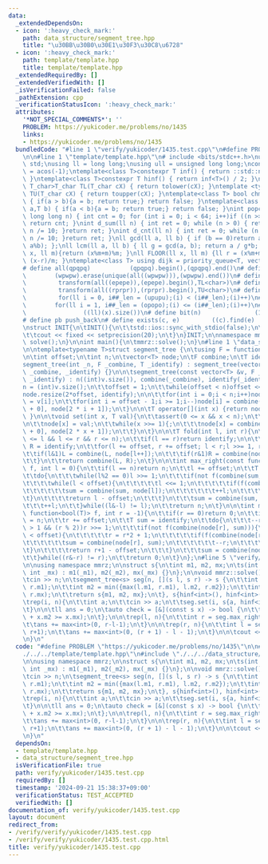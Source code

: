 ```yaml
---
data:
  _extendedDependsOn:
  - icon: ':heavy_check_mark:'
    path: data_structure/segment_tree.hpp
    title: "\u30BB\u30B0\u30E1\u30F3\u30C8\u6728"
  - icon: ':heavy_check_mark:'
    path: template/template.hpp
    title: template/template.hpp
  _extendedRequiredBy: []
  _extendedVerifiedWith: []
  _isVerificationFailed: false
  _pathExtension: cpp
  _verificationStatusIcon: ':heavy_check_mark:'
  attributes:
    '*NOT_SPECIAL_COMMENTS*': ''
    PROBLEM: https://yukicoder.me/problems/no/1435
    links:
    - https://yukicoder.me/problems/no/1435
  bundledCode: "#line 1 \"verify/yukicoder/1435.test.cpp\"\n#define PROBLEM \"https://yukicoder.me/problems/no/1435\"\
    \n\n#line 1 \"template/template.hpp\"\n# include <bits/stdc++.h>\nusing namespace\
    \ std;\nusing ll = long long;\nusing ull = unsigned long long;\nconst double pi\
    \ = acos(-1);\ntemplate<class T>constexpr T inf() { return ::std::numeric_limits<T>::max();\
    \ }\ntemplate<class T>constexpr T hinf() { return inf<T>() / 2; }\ntemplate <typename\
    \ T_char>T_char TL(T_char cX) { return tolower(cX); }\ntemplate <typename T_char>T_char\
    \ TU(T_char cX) { return toupper(cX); }\ntemplate<class T> bool chmin(T& a,T b)\
    \ { if(a > b){a = b; return true;} return false; }\ntemplate<class T> bool chmax(T&\
    \ a,T b) { if(a < b){a = b; return true;} return false; }\nint popcnt(unsigned\
    \ long long n) { int cnt = 0; for (int i = 0; i < 64; i++)if ((n >> i) & 1)cnt++;\
    \ return cnt; }\nint d_sum(ll n) { int ret = 0; while (n > 0) { ret += n % 10;\
    \ n /= 10; }return ret; }\nint d_cnt(ll n) { int ret = 0; while (n > 0) { ret++;\
    \ n /= 10; }return ret; }\nll gcd(ll a, ll b) { if (b == 0)return a; return gcd(b,\
    \ a%b); };\nll lcm(ll a, ll b) { ll g = gcd(a, b); return a / g*b; };\nll MOD(ll\
    \ x, ll m){return (x%m+m)%m; }\nll FLOOR(ll x, ll m) {ll r = (x%m+m)%m; return\
    \ (x-r)/m; }\ntemplate<class T> using dijk = priority_queue<T, vector<T>, greater<T>>;\n\
    # define all(qpqpq)           (qpqpq).begin(),(qpqpq).end()\n# define UNIQUE(wpwpw)\
    \        (wpwpw).erase(unique(all((wpwpw))),(wpwpw).end())\n# define LOWER(epepe)\
    \         transform(all((epepe)),(epepe).begin(),TL<char>)\n# define UPPER(rprpr)\
    \         transform(all((rprpr)),(rprpr).begin(),TU<char>)\n# define rep(i,upupu)\
    \         for(ll i = 0, i##_len = (upupu);(i) < (i##_len);(i)++)\n# define reps(i,opopo)\
    \        for(ll i = 1, i##_len = (opopo);(i) <= (i##_len);(i)++)\n# define len(x)\
    \                ((ll)(x).size())\n# define bit(n)               (1LL << (n))\n\
    # define pb push_back\n# define exists(c, e)         ((c).find(e) != (c).end())\n\
    \nstruct INIT{\n\tINIT(){\n\t\tstd::ios::sync_with_stdio(false);\n\t\tstd::cin.tie(0);\n\
    \t\tcout << fixed << setprecision(20);\n\t}\n}INIT;\n\nnamespace mmrz {\n\tvoid\
    \ solve();\n}\n\nint main(){\n\tmmrz::solve();\n}\n#line 1 \"data_structure/segment_tree.hpp\"\
    \n\ntemplate<typename T>struct segment_tree {\n\tusing F = function<T(T, T)>;\n\
    \n\tint offset;\n\tint n;\n\tvector<T> node;\n\tF combine;\n\tT identify;\n\n\t\
    segment_tree(int _n, F _combine, T _identify) : segment_tree(vector<T>(_n, _identify),\
    \ _combine, _identify) {}\n\n\tsegment_tree(const vector<T> &v, F _combine, T\
    \ _identify) : n((int)v.size()), combine(_combine), identify(_identify) {\n\t\t\
    n = (int)v.size();\n\t\toffset = 1;\n\t\twhile(offset < n)offset <<= 1;\n\n\t\t\
    node.resize(2*offset, identify);\n\n\t\tfor(int i = 0;i < n;i++)node[i + offset]\
    \ = v[i];\n\t\tfor(int i = offset - 1;i >= 1;i--)node[i] = combine(node[2 * i\
    \ + 0], node[2 * i + 1]);\n\t}\n\n\tT operator[](int x) {return node[x + offset];\
    \ }\n\n\tvoid set(int x, T val){\n\t\tassert(0 <= x && x < n);\n\t\tx += offset;\n\
    \n\t\tnode[x] = val;\n\t\twhile(x >>= 1){;\n\t\t\tnode[x] = combine(node[2 * x\
    \ + 0], node[2 * x + 1]);\n\t\t}\n\t}\n\n\tT fold(int l, int r){\n\t\tassert(0\
    \ <= l && l <= r && r <= n);\n\t\tif(l == r)return identify;\n\n\t\tT L = identify,\
    \ R = identify;\n\t\tfor(l += offset, r += offset; l < r;l >>= 1, r >>= 1){\n\t\
    \t\tif(l&1)L = combine(L, node[l++]);\n\t\t\tif(r&1)R = combine(node[--r], R);\n\
    \t\t}\n\t\treturn combine(L, R);\n\t}\n\n\tint max_right(const function<bool(T)>\
    \ f, int l = 0){\n\t\tif(l == n)return n;\n\t\tl += offset;\n\t\tT sum = identify;\n\
    \t\tdo{\n\t\t\twhile(l%2 == 0)l >>= 1;\n\t\t\tif(not f(combine(sum, node[l]))){\n\
    \t\t\t\twhile(l < offset){\n\t\t\t\t\tl <<= 1;\n\t\t\t\t\tif(f(combine(sum, node[l]))){\n\
    \t\t\t\t\t\tsum = combine(sum, node[l]);\n\t\t\t\t\t\t++l;\n\t\t\t\t\t}\n\t\t\t\
    \t}\n\t\t\t\treturn l - offset;\n\t\t\t}\n\t\t\tsum = combine(sum, node[l]);\n\
    \t\t\t++l;\n\t\t}while((l&-l) != l);\n\t\treturn n;\n\t}\n\n\tint min_left(const\
    \ function<bool(T)> f, int r = -1){\n\t\tif(r == 0)return 0;\n\t\tif(r == -1)r\
    \ = n;\n\t\tr += offset;\n\t\tT sum = identify;\n\t\tdo{\n\t\t\t--r;\n\t\t\twhile(r\
    \ > 1 && (r % 2))r >>= 1;\n\t\t\tif(not f(combine(node[r], sum))){\n\t\t\t\twhile(r\
    \ < offset){\n\t\t\t\t\tr = r*2 + 1;\n\t\t\t\t\tif(f(combine(node[r], sum))){\n\
    \t\t\t\t\t\tsum = combine(node[r], sum);\n\t\t\t\t\t\t--r;\n\t\t\t\t\t}\n\t\t\t\
    \t}\n\t\t\t\treturn r+1 - offset;\n\t\t\t}\n\t\t\tsum = combine(node[r], sum);\n\
    \t\t}while((r&-r) != r);\n\t\treturn 0;\n\t}\n};\n#line 5 \"verify/yukicoder/1435.test.cpp\"\
    \n\nusing namespace mmrz;\n\nstruct s{\n\tint m1, m2, mx;\n\ts(int _m1, int _m2,\
    \ int _mx) : m1(_m1), m2(_m2), mx(_mx) {}\n};\n\nvoid mmrz::solve(){\n\tint n;\n\
    \tcin >> n;\n\tsegment_tree<s> seg(n, [](s l, s r) -> s {\n\t\tint m1 = min(l.m1,\
    \ r.m1);\n\t\tint m2 = min({max(l.m1, r.m1), l.m2, r.m2});\n\t\tint mx = max(l.mx,\
    \ r.mx);\n\t\treturn s{m1, m2, mx};\n\t}, s{hinf<int>(), hinf<int>(), -1});\n\n\
    \trep(i, n){\n\t\tint a;\n\t\tcin >> a;\n\t\tseg.set(i, s{a, hinf<int>(), a});\n\
    \t}\n\n\tll ans = 0;\n\tauto check = [&](const s x) -> bool {\n\t\treturn (x.m1\
    \ + x.m2 >= x.mx);\n\t};\n\n\trep(l, n){\n\t\tint r = seg.max_right(check, l);\n\
    \t\tans += max<int>(0, r-l-1);\n\t}\n\n\trep(r, n){\n\t\tint l = seg.max_right(check,\
    \ r+1);\n\t\tans += max<int>(0, (r + 1) - l - 1);\n\t}\n\n\tcout << ans << endl;\n\
    \n}\n"
  code: "#define PROBLEM \"https://yukicoder.me/problems/no/1435\"\n\n#include \"\
    ./../../template/template.hpp\"\n#include \"./../../data_structure/segment_tree.hpp\"\
    \n\nusing namespace mmrz;\n\nstruct s{\n\tint m1, m2, mx;\n\ts(int _m1, int _m2,\
    \ int _mx) : m1(_m1), m2(_m2), mx(_mx) {}\n};\n\nvoid mmrz::solve(){\n\tint n;\n\
    \tcin >> n;\n\tsegment_tree<s> seg(n, [](s l, s r) -> s {\n\t\tint m1 = min(l.m1,\
    \ r.m1);\n\t\tint m2 = min({max(l.m1, r.m1), l.m2, r.m2});\n\t\tint mx = max(l.mx,\
    \ r.mx);\n\t\treturn s{m1, m2, mx};\n\t}, s{hinf<int>(), hinf<int>(), -1});\n\n\
    \trep(i, n){\n\t\tint a;\n\t\tcin >> a;\n\t\tseg.set(i, s{a, hinf<int>(), a});\n\
    \t}\n\n\tll ans = 0;\n\tauto check = [&](const s x) -> bool {\n\t\treturn (x.m1\
    \ + x.m2 >= x.mx);\n\t};\n\n\trep(l, n){\n\t\tint r = seg.max_right(check, l);\n\
    \t\tans += max<int>(0, r-l-1);\n\t}\n\n\trep(r, n){\n\t\tint l = seg.max_right(check,\
    \ r+1);\n\t\tans += max<int>(0, (r + 1) - l - 1);\n\t}\n\n\tcout << ans << endl;\n\
    \n}\n"
  dependsOn:
  - template/template.hpp
  - data_structure/segment_tree.hpp
  isVerificationFile: true
  path: verify/yukicoder/1435.test.cpp
  requiredBy: []
  timestamp: '2024-09-21 15:38:37+09:00'
  verificationStatus: TEST_ACCEPTED
  verifiedWith: []
documentation_of: verify/yukicoder/1435.test.cpp
layout: document
redirect_from:
- /verify/verify/yukicoder/1435.test.cpp
- /verify/verify/yukicoder/1435.test.cpp.html
title: verify/yukicoder/1435.test.cpp
---
```

